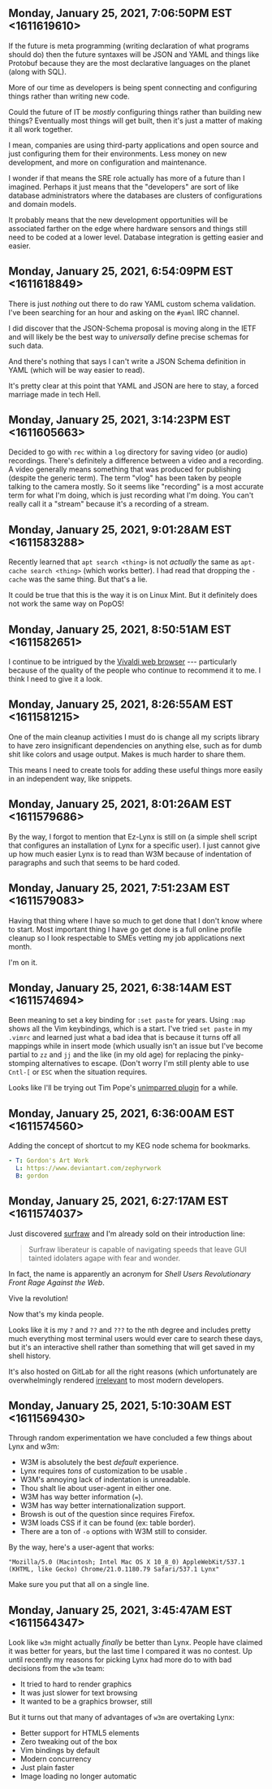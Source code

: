 ## Monday, January 25, 2021, 7:06:50PM EST <1611619610>

If the future is meta programming (writing declaration of what programs
should do) then the future syntaxes will be JSON and YAML and things
like Protobuf because they are the most declarative languages on the
planet (along with SQL).

More of our time as developers is being spent connecting and
configuring things rather than writing new code.

Could the future of IT be *mostly* configuring things rather than
building new things? Eventually most things will get built, then it's
just a matter of making it all work together.

I mean, companies are using third-party applications and open source and
just configuring them for their environments. Less money on new
development, and more on configuration and maintenance. 

I wonder if that means the SRE role actually has more of a future than I
imagined. Perhaps it just means that the "developers" are sort of like
database administrators where the databases are clusters of
configurations and domain models.

It probably means that the new development opportunities will be
associated farther on the edge where hardware sensors and things still
need to be coded at a lower level. Database integration is getting
easier and easier.

## Monday, January 25, 2021, 6:54:09PM EST <1611618849>

There is just *nothing* out there to do raw YAML custom schema
validation. I've been searching for an hour and asking on the `#yaml`
IRC channel.

I did discover that the JSON-Schema proposal is moving along in the IETF
and will likely be the best way to *universally* define precise schemas
for such data.

And there's nothing that says I can't write a JSON Schema definition in
YAML (which will be way easier to read).

It's pretty clear at this point that YAML and JSON are here to stay, a
forced marriage made in tech Hell.

## Monday, January 25, 2021, 3:14:23PM EST <1611605663>

Decided to go with `rec` within a `log` directory for saving video (or
audio) recordings. There's definitely a difference between a video and a
recording. A video generally means something that was produced for
publishing (despite the generic term). The term "vlog" has been taken by
people talking to the camera mostly. So it seems like "recording" is a
most accurate term for what I'm doing, which is just recording what I'm
doing. You can't really call it a "stream" because it's a recording of a
stream.

## Monday, January 25, 2021, 9:01:28AM EST <1611583288>

Recently learned that `apt search <thing>` is not *actually* the same as
`apt-cache search <thing>` (which works better). I had read that
dropping the `-cache` was the same thing. But that's a lie.

It could be true that this is the way it is on Linux Mint. But it
definitely does not work the same way on PopOS!

## Monday, January 25, 2021, 8:50:51AM EST <1611582651>

I continue to be intrigued by the [Vivaldi web
browser](https://duck.com/lite?kd=-1&kp=-1&q=Vivaldi+web+browser) ---
particularly because of the quality of the people who continue to
recommend it to me. I think I need to give it a look.

## Monday, January 25, 2021, 8:26:55AM EST <1611581215>

One of the main cleanup activities I must do is change all my scripts
library to have zero insignificant dependencies on anything else, such
as for dumb shit like colors and usage output. Makes is much harder to
share them. 

This means I need to create tools for adding these useful things more
easily in an independent way, like snippets.

## Monday, January 25, 2021, 8:01:26AM EST <1611579686>

By the way, I forgot to mention that Ez-Lynx is still on (a simple shell
script that configures an installation of Lynx for a specific user). I
just cannot give up how much easier Lynx is to read than W3M because of
indentation of paragraphs and such that seems to be hard coded.

## Monday, January 25, 2021, 7:51:23AM EST <1611579083>

Having that thing where I have so much to get done that I don't know
where to start. Most important thing I have go get done is a full online
profile cleanup so I look respectable to SMEs vetting my job
applications next month.

I'm on it.

## Monday, January 25, 2021, 6:38:14AM EST <1611574694>

Been meaning to set a key binding for `:set paste` for years. Using
`:map` shows all the Vim keybindings, which is a start. I've tried `set
paste` in my `.vimrc` and learned just what a bad idea that is because
it turns off all mappings while in insert mode (which usually isn't an
issue but I've become partial to `zz` and `jj` and the like (in my old
age) for replacing the pinky-stomping alternatives to escape. (Don't
worry I'm still plenty able to use `Cntl-[` or `ESC` when the situation
requires.

Looks like I'll be trying out Tim Pope's [unimparred
plugin](https://github.com/tpope/vim-unimpaired) for a while.

## Monday, January 25, 2021, 6:36:00AM EST <1611574560>

Adding the concept of shortcut to my KEG node schema for bookmarks.

```yaml
- T: Gordon's Art Work
  L: https://www.deviantart.com/zephyrwork
  B: gordon
```

## Monday, January 25, 2021, 6:27:17AM EST <1611574037>

Just discovered [surfraw](https://surfraw.org) and I'm already sold on
their introduction line:

> Surfraw liberateur is capable of navigating speeds that leave GUI
> tainted idolaters agape with fear and wonder.

In fact, the name is apparently an acronym for *Shell Users
Revolutionary Front Rage Against the Web*. 

Vive la revolution!

Now that's my kinda people.

Looks like it is my `?` and `??` and `???` to the nth degree and
includes pretty much everything most terminal users would ever care to
search these days, but it's an interactive shell rather than something
that will get saved in my shell history.

It's also hosted on GitLab for all the right reasons (which
unfortunately are overwhelmingly rendered [irrelevant](https://www.youtube.com/c/rwxrob/search?query=github) to most modern
developers.

## Monday, January 25, 2021, 5:10:30AM EST <1611569430>

Through random experimentation we have concluded a few things about Lynx
and w3m:

* W3M is absolutely the best *default* experience.
* Lynx requires *tons* of customization to be usable .
* W3M's annoying lack of indentation is unreadable.
* Thou shalt lie about user-agent in either one.
* W3M has way better information (`=`).
* W3M has way better internationalization support.
* Browsh is out of the question since requires Firefox.
* W3M loads CSS if it can be found (ex: table border).
* There are a ton of `-o` options with W3M still to consider.

By the way, here's a user-agent that works:

```
"Mozilla/5.0 (Macintosh; Intel Mac OS X 10_8_0) AppleWebKit/537.1 (KHTML, like Gecko) Chrome/21.0.1180.79 Safari/537.1 Lynx"
```

Make sure you put that all on a single line.

## Monday, January 25, 2021, 3:45:47AM EST <1611564347>

Look like `w3m` might actually *finally* be better than Lynx. People
have claimed it was better for years, but the last time I compared it
was no contest. Up until recently my reasons for picking Lynx had more
do to with bad decisions from the `w3m` team:

* It tried to hard to render graphics
* It was just slower for text browsing
* It wanted to be a graphics browser, still

But it turns out that many of advantages of `w3m` are overtaking Lynx:

* Better support for HTML5 elements
* Zero tweaking out of the box
* Vim bindings by default
* Modern concurrency
* Just plain faster
* Image loading no longer automatic

